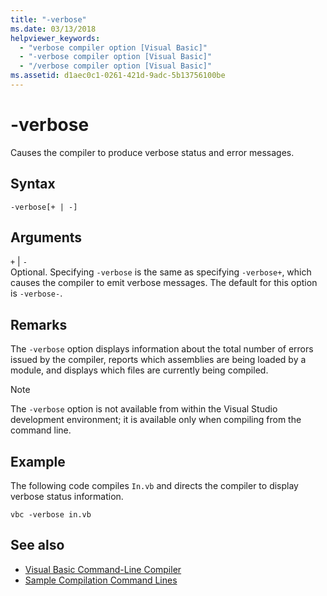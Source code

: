 ```yaml
---
title: "-verbose"
ms.date: 03/13/2018
helpviewer_keywords: 
  - "verbose compiler option [Visual Basic]"
  - "-verbose compiler option [Visual Basic]"
  - "/verbose compiler option [Visual Basic]"
ms.assetid: d1aec0c1-0261-421d-9adc-5b13756100be
---
```

# -verbose
Causes the compiler to produce verbose status and error messages.  
  
## Syntax  
  
```console  
-verbose[+ | -]  
```  
  
## Arguments  
 `+` &#124; `-`  
 Optional. Specifying `-verbose` is the same as specifying `-verbose+`, which causes the compiler to emit verbose messages. The default for this option is `-verbose-`.  
  
## Remarks  
 The `-verbose` option displays information about the total number of errors issued by the compiler, reports which assemblies are being loaded by a module, and displays which files are currently being compiled.  
  
> [!NOTE]
> The `-verbose` option is not available from within the Visual Studio development environment; it is available only when compiling from the command line.  
  
## Example  
 The following code compiles `In.vb` and directs the compiler to display verbose status information.  
  
```console  
vbc -verbose in.vb  
```  
  
## See also

- [Visual Basic Command-Line Compiler](index.md)
- [Sample Compilation Command Lines](sample-compilation-command-lines.md)
